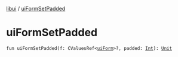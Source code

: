 [libui](index.md) / [uiFormSetPadded](./ui-form-set-padded.md)

# uiFormSetPadded

`fun uiFormSetPadded(f: CValuesRef<`[`uiForm`](ui-form.md)`>?, padded: `[`Int`](https://kotlinlang.org/api/latest/jvm/stdlib/kotlin/-int/index.html)`): `[`Unit`](https://kotlinlang.org/api/latest/jvm/stdlib/kotlin/-unit/index.html)